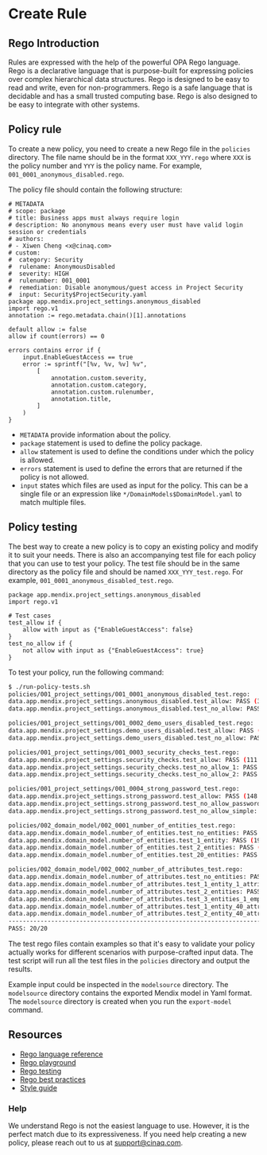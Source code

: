 # Create Rule

## Rego Introduction

Rules are expressed with the help of the powerful OPA Rego language. Rego is a declarative language that is purpose-built for expressing policies over complex hierarchical data structures. Rego is designed to be easy to read and write, even for non-programmers. Rego is a safe language that is decidable and has a small trusted computing base. Rego is also designed to be easy to integrate with other systems.


## Policy rule

To create a new policy, you need to create a new Rego file in the `policies` directory. The file name should be in the format `XXX_YYY.rego` where `XXX` is the policy number and `YYY` is the policy name. For example, `001_0001_anonymous_disabled.rego`.

The policy file should contain the following structure:

```rego title="001_0001_anonymous_disabled.rego"
# METADATA
# scope: package
# title: Business apps must always require login
# description: No anonymous means every user must have valid login session or credentials
# authors:
# - Xiwen Cheng <x@cinaq.com>
# custom:
#  category: Security
#  rulename: AnonymousDisabled
#  severity: HIGH
#  rulenumber: 001_0001
#  remediation: Disable anonymous/guest access in Project Security
#  input: Security$ProjectSecurity.yaml
package app.mendix.project_settings.anonymous_disabled
import rego.v1
annotation := rego.metadata.chain()[1].annotations

default allow := false
allow if count(errors) == 0

errors contains error if {
    input.EnableGuestAccess == true
    error := sprintf("[%v, %v, %v] %v",
        [
            annotation.custom.severity,
            annotation.custom.category,
            annotation.custom.rulenumber,
            annotation.title,
        ]
    )
}
```

- `METADATA` provide information about the policy. 
- `package` statement is used to define the policy package. 
- `allow` statement is used to define the conditions under which the policy is allowed. 
- `errors` statement is used to define the errors that are returned if the policy is not allowed.
- `input` states which files are used as input for the policy. This can be a single file or an expression like `*/DomainModels$DomainModel.yaml` to match multiple files.

## Policy testing

The best way to create a new policy is to copy an existing policy and modify it to suit your needs. There is also an accompanying test file for each policy that you can use to test your policy. The test file should be in the same directory as the policy file and should be named `XXX_YYY_test.rego`. For example, `001_0001_anonymous_disabled_test.rego`.

```rego
package app.mendix.project_settings.anonymous_disabled
import rego.v1

# Test cases
test_allow if {
	allow with input as {"EnableGuestAccess": false}
}
test_no_allow if {
	not allow with input as {"EnableGuestAccess": true}
}
```

To test your policy, run the following command:

```bash
$ ./run-policy-tests.sh
policies/001_project_settings/001_0001_anonymous_disabled_test.rego:
data.app.mendix.project_settings.anonymous_disabled.test_allow: PASS (3.031209ms)
data.app.mendix.project_settings.anonymous_disabled.test_no_allow: PASS (413.375µs)

policies/001_project_settings/001_0002_demo_users_disabled_test.rego:
data.app.mendix.project_settings.demo_users_disabled.test_allow: PASS (105.541µs)
data.app.mendix.project_settings.demo_users_disabled.test_no_allow: PASS (200.5µs)

policies/001_project_settings/001_0003_security_checks_test.rego:
data.app.mendix.project_settings.security_checks.test_allow: PASS (111.584µs)
data.app.mendix.project_settings.security_checks.test_no_allow_1: PASS (842.667µs)
data.app.mendix.project_settings.security_checks.test_no_allow_2: PASS (206.458µs)

policies/001_project_settings/001_0004_strong_password_test.rego:
data.app.mendix.project_settings.strong_password.test_allow: PASS (148.792µs)
data.app.mendix.project_settings.strong_password.test_no_allow_password_length: PASS (538.959µs)
data.app.mendix.project_settings.strong_password.test_no_allow_simple: PASS (286.916µs)

policies/002_domain_model/002_0001_number_of_entities_test.rego:
data.app.mendix.domain_model.number_of_entities.test_no_entities: PASS (134µs)
data.app.mendix.domain_model.number_of_entities.test_1_entity: PASS (194.666µs)
data.app.mendix.domain_model.number_of_entities.test_2_entities: PASS (187.334µs)
data.app.mendix.domain_model.number_of_entities.test_20_entities: PASS (1.375709ms)

policies/002_domain_model/002_0002_number_of_attributes_test.rego:
data.app.mendix.domain_model.number_of_attributes.test_no_entities: PASS (263.5µs)
data.app.mendix.domain_model.number_of_attributes.test_1_entity_1_attribute: PASS (519.416µs)
data.app.mendix.domain_model.number_of_attributes.test_2_entities: PASS (303.458µs)
data.app.mendix.domain_model.number_of_attributes.test_3_entities_1_empty: PASS (342.958µs)
data.app.mendix.domain_model.number_of_attributes.test_1_entity_40_attributes_not_allowed: PASS (1.294166ms)
data.app.mendix.domain_model.number_of_attributes.test_2_entity_40_attributes_1_empty_not_allowed: PASS (2.156042ms)
--------------------------------------------------------------------------------
PASS: 20/20

```

The test rego files contain examples so that it's easy to validate your policy actually works for different scenarios with purpose-crafted input data. The test script will run all the test files in the `policies` directory and output the results.

Example input could be inspected in the `modelsource` directory. The `modelsource` directory contains the exported Mendix model in Yaml format. The `modelsource` directory is created when you run the `export-model` command.

## Resources

- [Rego language reference](https://www.openpolicyagent.org/docs/latest/policy-reference/)
- [Rego playground](https://play.openpolicyagent.org/)
- [Rego testing](https://www.openpolicyagent.org/docs/latest/policy-testing/)
- [Rego best practices](https://www.openpolicyagent.org/docs/latest/best-practices/)
- [Style guide](https://github.com/StyraInc/rego-style-guide/blob/main/style-guide.md)


### Help

We understand Rego is not the easiest language to use. However, it is the perfect match due to its expressiveness. If you need help creating a new policy, please reach out to us at support@cinaq.com.